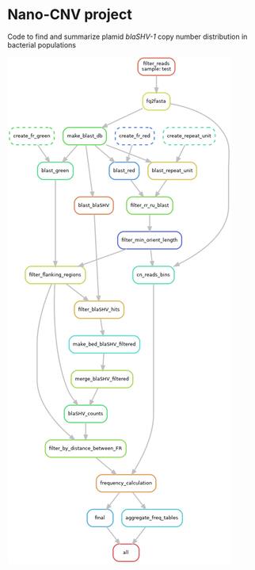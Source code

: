 # Nano-CNV project

Code to find and summarize plamid *blaSHV-1* copy number distribution in bacterial populations

![DAG](images/rulegraph.png)
